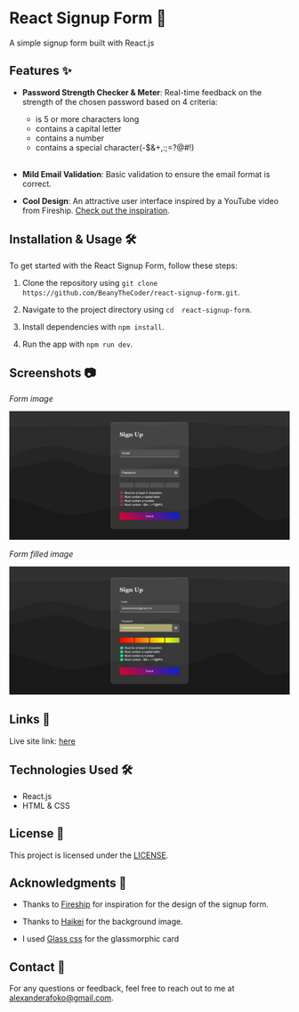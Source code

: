 # React Signup Form 📜

A simple signup form built with React.js

## Features ✨

- **Password Strength Checker & Meter**: Real-time feedback on the strength of the chosen password based on 4 criteria:
  <br>

  - is 5 or more characters long
  - contains a capital letter
  - contains a number
  - contains a special character(-$&+,:;=?@#!)

  <br>

- **Mild Email Validation**: Basic validation to
  ensure the email format is correct.

- **Cool Design**: An attractive user interface inspired by a YouTube video from Fireship. [Check out the inspiration](https://www.youtube.com/watch?v=yrrw6KdGuxc&list=PPSV).

## Installation & Usage 🛠️

To get started with the React Signup Form, follow these steps:

1. Clone the repository using `git clone https://github.com/BeanyTheCoder/react-signup-form.git`.

2. Navigate to the project directory using `cd  react-signup-form`.
3. Install dependencies with `npm install`.
4. Run the app with `npm run dev`.

## Screenshots 📷

_Form image_

![image of form](./readme-images/form.png)

_Form filled image_

![image of form filled](./readme-images/form-filled.png)

## Links 🔗

Live site link: [here](https://beanythecoder.github.io/react-todo-app/)

## Technologies Used 🛠️

- React.js
- HTML & CSS

## License 📝

This project is licensed under the [LICENSE](link-to-license-file).

## Acknowledgments 🙏

- Thanks to [Fireship](https://www.youtube.com/channel/UCsBjURrPoezykLs9EqgamOA) for inspiration for the design of the signup form.

- Thanks to [Haikei](https://app.haikei.app/) for the background image.

- I used [Glass css](https://css.glass/) for the glassmorphic card

## Contact 📧

For any questions or feedback, feel free to reach out to me at alexanderafoko@gmail.com.
